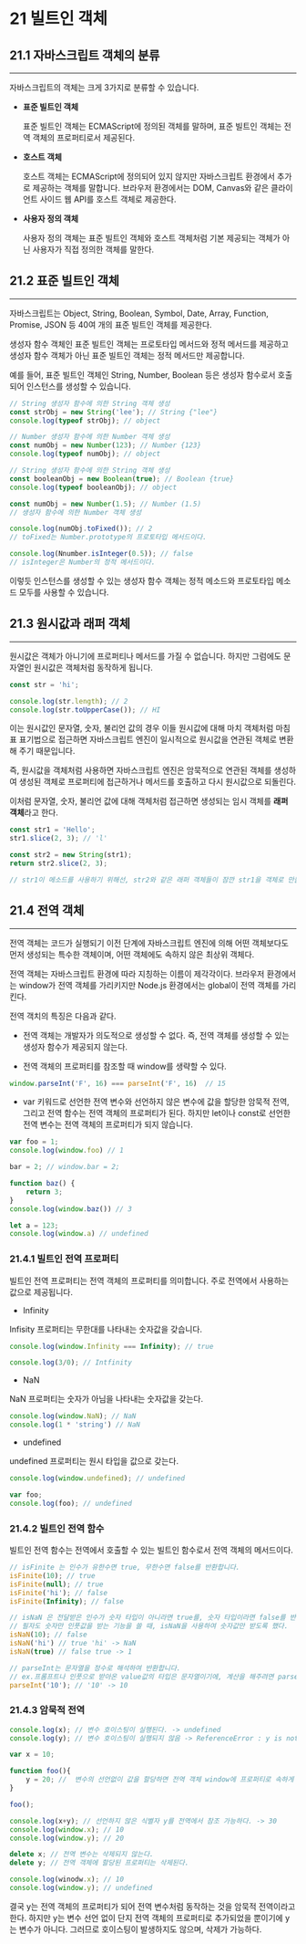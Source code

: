# 21 빌트인 객체

## 21.1 자바스크립트 객체의 분류

---

자바스크립트의 객체는 크게 3가지로 분류할 수 있습니다.

- **표준 빌트인 객체**

    표준 빌트인 객체는 ECMAScript에 정의된 객체를 말하며, 표준 빌트인 객체는 전역 객체의 프로퍼티로서 제공된다.

- **호스트 객체**

    호스트 객체는 ECMAScript에 정의되어 있지 않지만 자바스크립트 환경에서 추가로 제공하는 객체를 말합니다. 브라우저 환경에서는 DOM, Canvas와 같은 클라이언트 사이드 웹 API를 호스트 객체로 제공한다.

- **사용자 정의 객체**

    사용자 정의 객체는 표준 빌트인 객체와 호스트 객체처럼 기본 제공되는 객체가 아닌 사용자가 직접 정의한 객체를 말한다.

## 21.2 표준 빌트인 객체

---

자바스크립트는 Object, String, Boolean, Symbol, Date, Array, Function, Promise, JSON 등 40여 개의 표준 빌트인 객체를 제공한다.

생성자 함수 객체인 표준 빌트인 객체는 프로토타입 메서드와 정적 메서드를 제공하고 생성자 함수 객체가 아닌 표준 빌트인 객체는 정적 메서드만 제공합니다.

예를 들어, 표준 빌트인 객체인 String, Number, Boolean 등은 생성자 함수로서 호출되어 인스턴스를 생성할 수 있습니다.

```javascript
// String 생성자 함수에 의한 String 객체 생성
const strObj = new String('lee'); // String {"lee"}
console.log(typeof strObj); // object

// Number 생성자 함수에 의한 Number 객체 생성
const numObj = new Number(123); // Number {123}
console.log(typeof numObj); // object

// String 생성자 함수에 의한 String 객체 생성
const booleanObj = new Boolean(true); // Boolean {true}
console.log(typeof booleanObj); // object
```

```javascript
const numObj = new Number(1.5); // Number (1.5)
// 생성자 함수에 의한 Number 객체 생성

console.log(numObj.toFixed()); // 2
// toFixed는 Number.prototype의 프로토타입 메서드이다.

console.log(Nnumber.isInteger(0.5)); // false
// isInteger은 Number의 정적 메서드이다.
```

이렇듯 인스턴스를 생성할 수 있는 생성자 함수 객체는 정적 메소드와 프로토타입 메소드 모두를 사용할 수 있습니다.

## 21.3 원시값과 래퍼 객체

---

원시값은 객체가 아니기에 프로퍼티나 메서드를 가질 수 없습니다. 하지만 그럼에도 문자열인 원시값은 객체처럼 동작하게 됩니다.

```javascript
const str = 'hi';

console.log(str.length); // 2
console.log(str.toUpperCase()); // HI
```

이는 원시값인 문자열, 숫자, 불리언 값의 경우 이들 원시값에 대해 마치 객체처럼 마침표 표기법으로 접근하면 자바스크립트 엔진이 일시적으로 원시값을 연관된 객체로 변환해 주기 때문입니다.

즉, 원시값을 객체처럼 사용하면 자바스크립트 엔진은 암묵적으로 연관된 객체를 생성하여 생성된 객체로 프로퍼티에 접근하거나 메서드를 호출하고 다시 원시값으로 되돌린다.

이처럼 문자열, 숫자, 불리언 값에 대해 객체처럼 접근하면 생성되는 임시 객체를 **래퍼 객체**라고 한다.

```javascript
const str1 = 'Hello';
str1.slice(2, 3); // 'l'

const str2 = new String(str1);
return str2.slice(2, 3);

// str1이 메소드를 사용하기 위해선, str2와 같은 래퍼 객체들이 잠깐 str1을 객체로 만들었다가 메서드를 사용한 결과값이 나오면 이를 반환하고 str2는 가비지 컬렉터로 들어가 사라진다.
```

## 21.4 전역 객체

---

전역 객체는 코드가 실행되기 이전 단계에 자바스크립트 엔진에 의해 어떤 객체보다도 먼저 생성되는 특수한 객체이며, 어떤 객체에도 속하지 않은 최상위 객체다.

전역 객체는 자바스크립트 환경에 따라 지칭하는 이름이 제각각이다. 브라우저 환경에서는 window가 전역 객체를 가리키지만 Node.js 환경에서는 global이 전역 객체를 가리킨다.

전역 객치의 특징은 다음과 같다.

- 전역 객체는 개발자가 의도적으로 생성할 수 없다. 즉, 전역 객체를 생성할 수 있는 생성자 함수가 제공되지 않는다.

- 전역 객체의 프로퍼티를 참조할 때 window를 생략할 수 있다.

```javascript
window.parseInt('F', 16) === parseInt('F', 16)  // 15
```

- var 키워드로 선언한 전역 변수와 선언하지 않은 변수에 값을 할당한 암묵적 전역, 그리고 전역 함수는 전역 객체의 프로퍼티가 된다. 하지만 let이나 const로 선언한 전역 변수는 전역 객체의 프로퍼티가 되지 않습니다.

```javascript
var foo = 1;
console.log(window.foo) // 1

bar = 2; // window.bar = 2;

function baz() {
    return 3;
}
console.log(window.baz()) // 3

let a = 123;
console.log(window.a) // undefined
```

### 21.4.1 빌트인 전역 프로퍼티

빌트인 전역 프로퍼티는 전역 객체의 프로퍼티를 의미합니다. 주로 전역에서 사용하는 값으로 제공됩니다.

- Infinity

Infisity 프로퍼티는 무한대를 나타내는 숫자값을 갖습니다.

```javascript
console.log(window.Infinity === Infinity); // true

console.log(3/0); // Intfinity
```

- NaN

NaN 프로퍼티는 숫자가 아님을 나타내는 숫자값을 갖는다.

```javascript
console.log(window.NaN); // NaN
console.log(1 * 'string') // NaN
```

- undefined

undefined 프로퍼티는 원시 타입을 값으로 갖는다.

```javascript
console.log(window.undefined); // undefined

var foo;
console.log(foo); // undefined
```

### 21.4.2 빌트인 전역 함수

빌트인 전역 함수는 전역에서 호출할 수 있는 빌트인 함수로서 전역 객체의 메서드이다.

``` javascript
// isFinite 는 인수가 유한수면 true, 무한수면 false를 반환합니다.
isFinite(10); // true
isFinite(null); // true
isFinite('hi'); // false
isFinite(Infinity); // false

// isNaN 은 전달받은 인수가 숫자 타입이 아니라면 true를, 숫자 타입이라면 false를 반환합니다.
// 필자도 숫자만 인풋값을 받는 기능을 쓸 때, isNaN을 사용하여 숫자값만 받도록 했다.
isNaN(10); // false
isNaN('hi') // true 'hi' -> NaN
isNaN(true) // false true -> 1

// parseInt는 문자열을 정수로 해석하여 반환합니다.
// ex.프롬프트나 인풋으로 받아온 value값의 타입은 문자열이기에, 계산을 해주려면 parseInt를 통해 정수로 바꿔줘야만 함. 
parseInt('10'); // '10' -> 10
```

### 21.4.3 암묵적 전역

```javascript
console.log(x); // 변수 호이스팅이 실행된다. -> undefined
console.log(y); // 변수 호이스팅이 실행되지 않음 -> ReferenceError : y is not defined

var x = 10;

function foo(){
    y = 20; //  변수의 선언없이 값을 할당하면 전역 객체 window에 프로퍼티로 속하게 된다. -> window.y
}

foo();

console.log(x+y); // 선언하지 않은 식별자 y를 전역에서 참조 가능하다. -> 30
console.log(window.x); // 10
console.log(window.y); // 20

delete x; // 전역 변수는 삭제되지 않는다.
delete y; // 전역 객체에 할당된 프로퍼티는 삭제된다.

console.log(winodw.x); // 10
console.log(window.y); // undefined
```

결국 y는 전역 객체의 프로퍼티가 되어 전역 변수처럼 동작하는 것을 암묵적 전역이라고 한다. 하지만 y는 변수 선언 없이 단지 전역 객체의 프로퍼티로 추가되었을 뿐이기에 y는 변수가 아니다. 그러므로 호이스팅이 발생하지도 않으며, 삭제가 가능하다.
